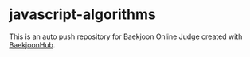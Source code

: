 # javascript-algorithms
This is an auto push repository for Baekjoon Online Judge created with [BaekjoonHub](https://github.com/BaekjoonHub/BaekjoonHub).
